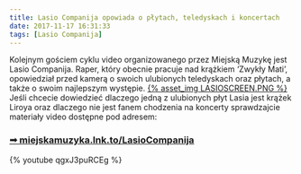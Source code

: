 ```yaml
---
title: Lasio Companija opowiada o płytach, teledyskach i koncertach
date: 2017-11-17 16:31:33
tags: [Lasio Companija]
---
```

Kolejnym gościem cyklu video organizowanego przez Miejską Muzykę jest Lasio Companija. Raper, który obecnie pracuje nad krążkiem ‘Zwykły Mati’, opowiedział przed kamerą o swoich ulubionych teledyskach oraz płytach, a także o swoim najlepszym występie.
<a href="https://miejskamuzyka.lnk.to/LasioCompanija">{% asset_img LASIOSCREEN.PNG %}</a>
Jeśli chcecie dowiedzieć dlaczego jedną z ulubionych płyt Lasia jest krążek Liroya oraz dlaczego nie jest fanem chodzenia na koncerty sprawdzajcie materiały video dostępne pod adresem:
<h3><a href="https://miejskamuzyka.lnk.to/LasioCompanija">➟ miejskamuzyka.lnk.to/LasioCompanija</a></h3>
<div>
{% youtube qgxJ3puRCEg %}
</div>
